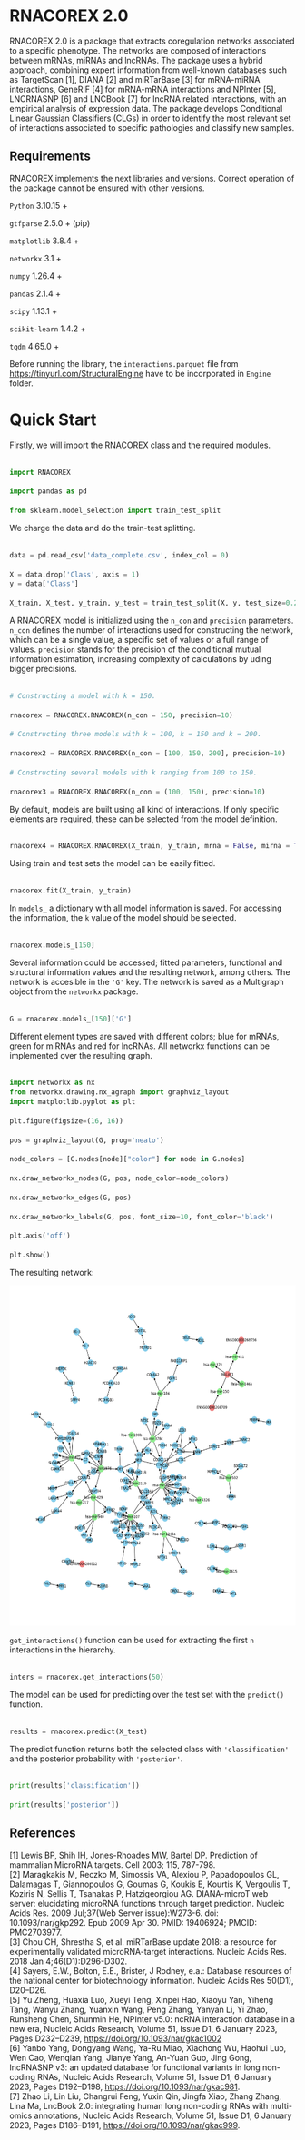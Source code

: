 # RNACOREX 2.0

RNACOREX 2.0 is a package that extracts coregulation networks associated to a specific phenotype. The networks are composed of interactions between mRNAs, miRNAs and lncRNAs. The package uses a hybrid approach, combining expert information from well-known databases such as TargetScan [1], DIANA [2] and miRTarBase [3] for mRNA-miRNA interactions, GeneRIF [4] for mRNA-mRNA interactions and NPInter [5], LNCRNASNP [6] and LNCBook [7] for lncRNA related interactions, with an empirical analysis of expression data. The package develops Conditional Linear Gaussian Classifiers (CLGs) in order to identify the most relevant set of interactions associated to specific pathologies and classify new samples.

## Requirements

RNACOREX implements the next libraries and versions. Correct operation of the package cannot be ensured with other versions.

`Python` 3.10.15 +

`gtfparse` 2.5.0 + (pip)

`matplotlib` 3.8.4 +

`networkx` 3.1 +

`numpy` 1.26.4 +

`pandas` 2.1.4 +

`scipy` 1.13.1 +

`scikit-learn` 1.4.2 +

`tqdm` 4.65.0 +

Before running the library, the `interactions.parquet` file from https://tinyurl.com/StructuralEngine have to be incorporated in `Engine` folder.

# Quick Start

Firstly, we will import the RNACOREX class and the required modules.

```python

import RNACOREX

import pandas as pd

from sklearn.model_selection import train_test_split

```

We charge the data and do the train-test splitting.

```python

data = pd.read_csv('data_complete.csv', index_col = 0)

X = data.drop('Class', axis = 1)
y = data['Class']

X_train, X_test, y_train, y_test = train_test_split(X, y, test_size=0.2, random_state=42)

```

A RNACOREX model is initialized using the `n_con` and `precision` parameters. `n_con` defines the number of interactions used for constructing the network, which can be a single value, a specific set of values or a full range of values. `precision` stands for the precision of the conditional mutual information estimation, increasing complexity of calculations by uding bigger precisions. 

```python

# Constructing a model with k = 150.

rnacorex = RNACOREX.RNACOREX(n_con = 150, precision=10)

# Constructing three models with k = 100, k = 150 and k = 200.

rnacorex2 = RNACOREX.RNACOREX(n_con = [100, 150, 200], precision=10)

# Constructing several models with k ranging from 100 to 150.

rnacorex3 = RNACOREX.RNACOREX(n_con = (100, 150), precision=10)

```

By default, models are built using all kind of interactions. If only specific elements are required, these can be selected from the model definition.

```python

rnacorex4 = RNACOREX.RNACOREX(X_train, y_train, mrna = False, mirna = True, lncrna = True)

```

Using train and test sets the model can be easily fitted.

```python

rnacorex.fit(X_train, y_train)

```

In `models_` a dictionary with all model information is saved. For accessing the information, the `k` value of the model should be selected.

```python

rnacorex.models_[150]

```
Several information could be accessed; fitted parameters, functional and structural information values and the resulting network, among others. The network is accesible in the `'G'` key. The network is saved as a Multigraph object from the `networkx` package.

```python

G = rnacorex.models_[150]['G']

```

Different element types are saved with different colors; blue for mRNAs, green for miRNAs and red for lncRNAs. All networkx functions can be implemented over the resulting graph. 

```python

import networkx as nx
from networkx.drawing.nx_agraph import graphviz_layout
import matplotlib.pyplot as plt

plt.figure(figsize=(16, 16))

pos = graphviz_layout(G, prog='neato')

node_colors = [G.nodes[node]["color"] for node in G.nodes]

nx.draw_networkx_nodes(G, pos, node_color=node_colors)

nx.draw_networkx_edges(G, pos)

nx.draw_networkx_labels(G, pos, font_size=10, font_color='black')

plt.axis('off')

plt.show()

```

The resulting network:

<p align="center">
  <img src="images/network_150.png" alt="Alt Text" width="600" height="600">
</p>

`get_interactions()` function can be used for extracting the first `n` interactions in the hierarchy.

```python

inters = rnacorex.get_interactions(50)

```

The model can be used for predicting over the test set with the `predict()` function.

```python

results = rnacorex.predict(X_test)

```

The predict function returns both the selected class with `'classification'` and the posterior probability with `'posterior'`.

```python

print(results['classification'])

print(results['posterior'])

```

## References

[1] Lewis BP, Shih IH, Jones-Rhoades MW, Bartel DP. Prediction of mammalian MicroRNA targets. Cell 2003; 115, 787-798. \
[2] Maragkakis M, Reczko M, Simossis VA, Alexiou P, Papadopoulos GL, Dalamagas T, Giannopoulos G, Goumas G, Koukis E, Kourtis K, Vergoulis T, Koziris N, Sellis T, Tsanakas P, Hatzigeorgiou AG. DIANA-microT web server: elucidating microRNA functions through target prediction. Nucleic Acids Res. 2009 Jul;37(Web Server issue):W273-6. doi: 10.1093/nar/gkp292. Epub 2009 Apr 30. PMID: 19406924; PMCID: PMC2703977. \
[3] Chou CH, Shrestha S, et al. miRTarBase update 2018: a resource for experimentally validated microRNA-target interactions. Nucleic Acids Res. 2018 Jan 4;46(D1):D296-D302. \
[4] Sayers, E.W., Bolton, E.E., Brister, J Rodney, e.a.: Database resources of the national center for biotechnology information. Nucleic Acids Res 50(D1), D20–D26. \
[5] Yu Zheng, Huaxia Luo, Xueyi Teng, Xinpei Hao, Xiaoyu Yan, Yiheng Tang, Wanyu Zhang, Yuanxin Wang, Peng Zhang, Yanyan Li, Yi Zhao, Runsheng Chen, Shunmin He, NPInter v5.0: ncRNA interaction database in a new era, Nucleic Acids Research, Volume 51, Issue D1, 6 January 2023, Pages D232–D239, https://doi.org/10.1093/nar/gkac1002 \
[6] Yanbo Yang, Dongyang Wang, Ya-Ru Miao, Xiaohong Wu, Haohui Luo, Wen Cao, Wenqian Yang, Jianye Yang, An-Yuan Guo, Jing Gong, lncRNASNP v3: an updated database for functional variants in long non-coding RNAs, Nucleic Acids Research, Volume 51, Issue D1, 6 January 2023, Pages D192–D198, https://doi.org/10.1093/nar/gkac981. \
[7] Zhao Li, Lin Liu, Changrui Feng, Yuxin Qin, Jingfa Xiao, Zhang Zhang, Lina Ma, LncBook 2.0: integrating human long non-coding RNAs with multi-omics annotations, Nucleic Acids Research, Volume 51, Issue D1, 6 January 2023, Pages D186–D191, https://doi.org/10.1093/nar/gkac999.

